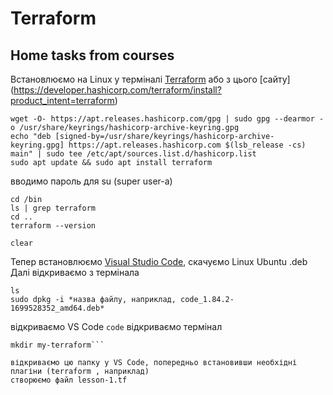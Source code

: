 # Terraform
## Home tasks from courses  
Встановлюємо на Linux у терміналі [Terraform](https://www.terraform.io/) або з цього [сайту]
(https://developer.hashicorp.com/terraform/install?product_intent=terraform)

```
wget -O- https://apt.releases.hashicorp.com/gpg | sudo gpg --dearmor -o /usr/share/keyrings/hashicorp-archive-keyring.gpg
echo "deb [signed-by=/usr/share/keyrings/hashicorp-archive-keyring.gpg] https://apt.releases.hashicorp.com $(lsb_release -cs) main" | sudo tee /etc/apt/sources.list.d/hashicorp.list
sudo apt update && sudo apt install terraform
```
вводимо пароль для su (super user-a)
```
cd /bin 
ls | grep terraform
cd ..
terraform --version

clear
``` 
Тепер встановлюємо [Visual Studio Code](https://code.visualstudio.com/download), скачуємо Linux Ubuntu .deb  
Далі відкриваємо з термінала
```cd /home/diana/Downloads
ls
sudo dpkg -i *назва файлу, наприклад, code_1.84.2-1699528352_amd64.deb*
```
відкриваємо VS Code
```code```
відкриваємо термінал
```cd ../../..
mkdir my-terraform```

відкриваємо цю папку у VS Code, попередньо встановивши необхідні плагіни (terraform , наприклад)
створюємо файл lesson-1.tf
